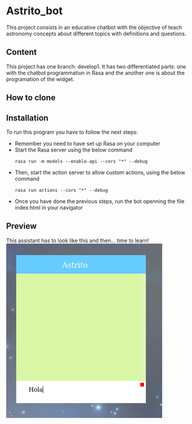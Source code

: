 # Astrito_bot
This project consists in an educative chatbot with the objective of teach astronomy concepts about different topics with definitions and questions.

## Content
This project has one branch: develop1. It has two differentiated parts: one with the chatbot programmation in Rasa and the another one is about the programation of the widget.

## How to clone

## Installation
To run this program you have to follow the next steps:
* Remember you need to have set up Rasa on your computer
* Start the Rasa server using the below command
    ```
    rasa run -m models --enable-api --cors "*" --debug
    ```
* Then, start the action server to allow custom actions, using the below command
    ```
    rasa run actions --cors "*" --debug
    ```
* Once you have done the previous steps, run the bot openning the file index.html in your navigator

## Preview
This assistant has to look like this and then... time to learn!
![](https://raw.githubusercontent.com/martamlz/Astrito_chatbot/develop1/doc/preview.png)
